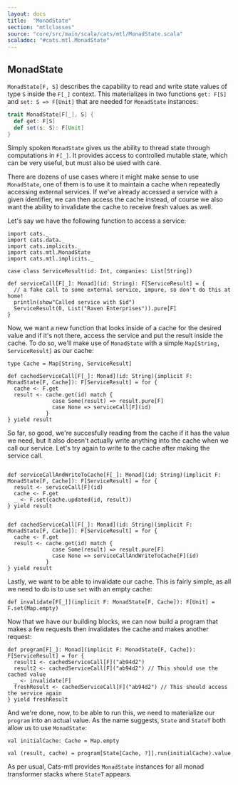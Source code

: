 ```yaml
---
layout: docs
title:  "MonadState"
section: "mtlclasses"
source: "core/src/main/scala/cats/mtl/MonadState.scala"
scaladoc: "#cats.mtl.MonadState"
---
```


## MonadState

`MonadState[F, S]` describes the capability to read and write state values of type `S` inside the `F[_]` context.
This materializes in two functions `get: F[S]` and `set: S => F[Unit]` that are needed for `MonadState` instances:


```scala
trait MonadState[F[_], S] {
  def get: F[S]
  def set(s: S): F[Unit]
}
```

Simply spoken `MonadState` gives us the ability to thread state through computations in `F[_]`.
It provides access to controlled mutable state, which can be very useful, but must also be used with care.

There are dozens of use cases where it might make sense to use `MonadState`,
 one of them is to use it to maintain a cache when repeatedly accessing external services.
If we've already accessed a service with a given identifier, we can then access the cache instead, of course we also want the ability to invalidate the cache to receive fresh values as well.

Let's say we have the following function to access a service:

```tut:book
import cats._
import cats.data._
import cats.implicits._
import cats.mtl.MonadState
import cats.mtl.implicits._

case class ServiceResult(id: Int, companies: List[String])

def serviceCall[F[_]: Monad](id: String): F[ServiceResult] = {
  // a fake call to some external service, impure, so don't do this at home!
  println(show"Called service with $id")
  ServiceResult(0, List("Raven Enterprises")).pure[F]
}
```

Now, we want a new function that looks inside of a cache for the desired value and if it's not there, access the service and put the result inside the cache.
To do so, we'll make use of `MonadState` with a simple `Map[String, ServiceResult]` as our cache:

```tut:book
type Cache = Map[String, ServiceResult]

def cachedServiceCall[F[_]: Monad](id: String)(implicit F: MonadState[F, Cache]): F[ServiceResult] = for {
  cache <- F.get
  result <- cache.get(id) match {
              case Some(result) => result.pure[F]
              case None => serviceCall[F](id)
            }
} yield result
```

So far, so good, we're succesfully reading from the cache if it has the value we need, but it also doesn't actually write anything into the cache when we call our service.
Let's try again to write to the cache after making the service call.

```tut:book

def serviceCallAndWriteToCache[F[_]: Monad](id: String)(implicit F: MonadState[F, Cache]): F[ServiceResult] = for {
  result <- serviceCall[F](id)
  cache <- F.get
  _ <- F.set(cache.updated(id, result))
} yield result


def cachedServiceCall[F[_]: Monad](id: String)(implicit F: MonadState[F, Cache]): F[ServiceResult] = for {
  cache <- F.get
  result <- cache.get(id) match {
              case Some(result) => result.pure[F]
              case None => serviceCallAndWriteToCache[F](id)
            }
} yield result
```

Lastly, we want to be able to invalidate our cache. This is fairly simple, as all we need to do is to use `set` with an empty cache:

```tut:book
def invalidate[F[_]](implicit F: MonadState[F, Cache]): F[Unit] = F.set(Map.empty)
```

Now that we have our building blocks, we can now build a program that makes a few requests then invalidates the cache and makes another request:


```tut:book
def program[F[_]: Monad](implicit F: MonadState[F, Cache]): F[ServiceResult] = for {
  result1 <- cachedServiceCall[F]("ab94d2")
  result2 <- cachedServiceCall[F]("ab94d2") // This should use the cached value
  _ <- invalidate[F]
  freshResult <- cachedServiceCall[F]("ab94d2") // This should access the service again
} yield freshResult
```

And we're done, now, to be able to run this, we need to materialize our `program` into an actual value.
As the name suggests, `State` and `StateT` both allow us to use `MonadState`:

```tut:book
val initialCache: Cache = Map.empty

val (result, cache) = program[State[Cache, ?]].run(initialCache).value
```

As per usual, Cats-mtl provides `MonadState` instances for all monad transformer stacks where `StateT` appears.
